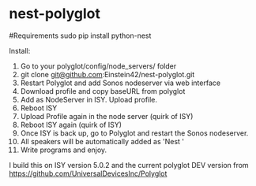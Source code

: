 # nest-polyglot

#Requirements
sudo pip install python-nest

Install:

1. Go to your polyglot/config/node_servers/ folder
2. git clone git@github.com:Einstein42/nest-polyglot.git
3. Restart Polyglot and add Sonos nodeserver via web interface
4. Download profile and copy baseURL from polyglot
5. Add as NodeServer in ISY. Upload profile.
6. Reboot ISY
7. Upload Profile again in the node server (quirk of ISY)
8. Reboot ISY again (quirk of ISY)
9. Once ISY is back up, go to Polyglot and restart the Sonos nodeserver.
10. All speakers will be automatically added as 'Nest <whatever you have it named>'
11. Write programs and enjoy.


I build this on ISY version 5.0.2 and the current polyglot DEV version from 
https://github.com/UniversalDevicesInc/Polyglot


